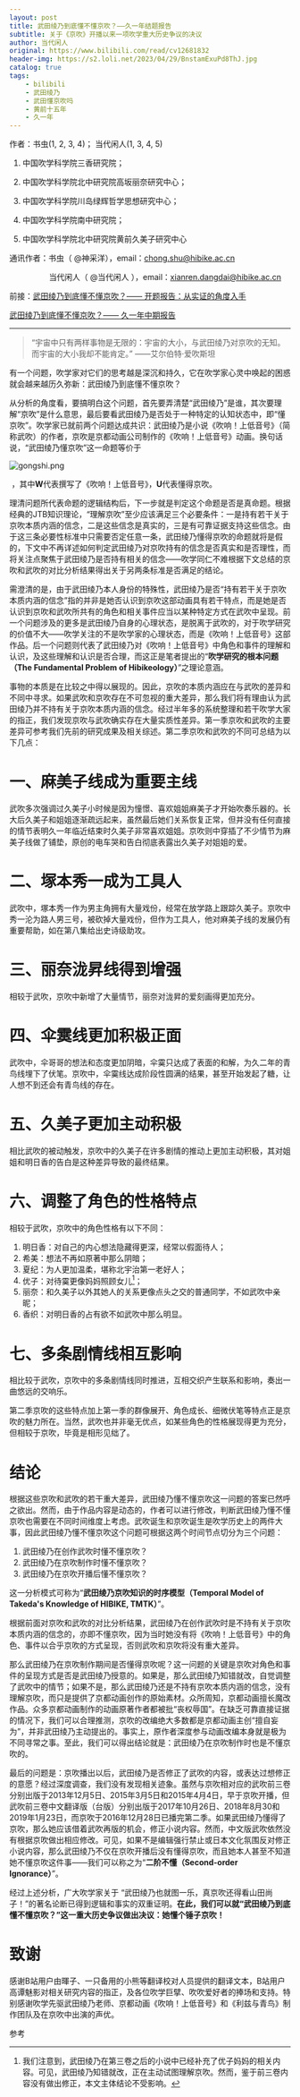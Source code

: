 ```yaml
---
layout: post
title: 武田绫乃到底懂不懂京吹？——久一年结题报告
subtitle: 关于《京吹》开播以来一项吹学重大历史争议的决议
author: 当代闲人
original: https://www.bilibili.com/read/cv12681832
header-img: https://s2.loli.net/2023/04/29/BnstamExuPd8ThJ.jpg
catalog: true
tags:
    - bilibili
    - 武田绫乃
    - 武田懂京吹吗
    - 黄前十五年
    - 久一年
---
```


作者：书虫(1, 2, 3, 4)； 当代闲人(1, 3, 4, 5) 

1. 中国吹学科学院三香研究院； 

2. 中国吹学科学院北中研究院高坂丽奈研究中心；

3. 中国吹学科学院川岛绿辉哲学思想研究中心；

4. 中国吹学科学院南中研究院；

5. 中国吹学科学院北中研究院黄前久美子研究中心 

通讯作者：书虫（ @神采洋），email：chong.shu@hibike.ac.cn                   

                  当代闲人（ @当代闲人 ），email：xianren.dangdai@hibike.ac.cn
                  
前接：[武田绫乃到底懂不懂京吹？—— 开题报告：从实证的角度入手](/2020/11/17/congshizhengdejiaodurushou/)

[武田绫乃到底懂不懂京吹？—— 久一年中期报告](/2021/02/06/jiuyinianzhongqibaogao/)

* * *

>“宇宙中只有两样事物是无限的：宇宙的大小，与武田绫乃对京吹的无知。而宇宙的大小我却不能肯定。”
——艾尔伯特·爱吹斯坦


有一个问题，吹学家对它们的思考越是深沉和持久，它在吹学家心灵中唤起的困惑就会越来越历久弥新：武田绫乃到底懂不懂京吹？

从分析的角度看，要搞明白这个问题，首先要弄清楚“武田绫乃”是谁，其次要理解“京吹”是什么意思，最后要看武田绫乃是否处于一种特定的认知状态中，即“懂京吹”。吹学家已就前两个问题达成共识：武田绫乃是小说《吹响！上低音号》（简称武吹）的作者，京吹是京都动画公司制作的《吹响！上低音号》动画。换句话说，“武田绫乃懂京吹”这一命题等价于

![gongshi.png](https://s2.loli.net/2023/04/29/NohnZucLJT9aPe5.png)

 ，其中**W**代表撰写了《吹响！上低音号》，**U**代表懂得京吹。

理清问题所代表命题的逻辑结构后，下一步就是判定这个命题是否是真命题。根据经典的JTB知识理论，“理解京吹”至少应该满足三个必要条件：一是持有若干关于京吹本质内涵的信念，二是这些信念是真实的，三是有可靠证据支持这些信念。由于这三条必要性标准中只需要否定任意一条，武田绫乃懂得京吹的命题就将是假的，下文中不再详述如何判定武田绫乃对京吹持有的信念是否真实和是否理性，而将关注点聚焦于武田绫乃是否持有相关的信念——吹学同仁不难根据下文总结的京吹和武吹的对比分析结果得出关于另两条标准是否满足的结论。

需澄清的是，由于武田绫乃本人身份的特殊性，武田绫乃是否“持有若干关于京吹本质内涵的信念”指的并非是她否认识到京吹这部动画具有若干特点，而是她是否认识到京吹和武吹所共有的角色和相关事件应当以某种特定方式在武吹中呈现。前一个问题涉及的更多是武田绫乃自身的心理状态，是脱离于武吹的，对于吹学研究的价值不大——吹学关注的不是吹学家的心理状态，而是《吹响！上低音号》这部作品。后一个问题则代表了武田绫乃对《吹响！上低音号》中角色和事件的理解和认识，及这些理解和认识是否合理，而这正是笔者提出的“**吹学研究的根本问题（The Fundamental Problem of Hibikeology）**”之理论意涵。

事物的本质是在比较之中得以展现的。因此，京吹的本质内涵应在与武吹的差异和不同中寻求。如果武吹和京吹存在不可忽视的重大差异，那么我们将有理由认为武田绫乃并不持有关于京吹本质内涵的信念。经过半年多的系统整理和若干吹学大家的指正，我们发现京吹与武吹确实存在大量实质性差异。第一季京吹和武吹的主要差异可参考我们先前的研究成果及相关综述。第二季京吹和武吹的不同可总结为以下几点：

# 一、麻美子线成为重要主线

武吹多次强调过久美子小时候是因为憧憬、喜欢姐姐麻美子才开始吹奏乐器的。长大后久美子和姐姐逐渐疏远起来，虽然最后她们关系恢复正常，但并没有任何直接的情节表明久一年临近结束时久美子非常喜欢姐姐。京吹则中穿插了不少情节为麻美子线做了铺垫，原创的电车哭和告白彻底表露出久美子对姐姐的爱。

# 二、塚本秀一成为工具人

武吹中，塚本秀一作为男主角拥有大量戏份，经常在放学路上跟踪久美子。京吹中秀一沦为路人男三号，被砍掉大量戏份，但作为工具人，他对麻美子线的发展仍有重要帮助，如在第八集给出史诗级助攻。

# 三、丽奈泷昇线得到增强

相较于武吹，京吹中新增了大量情节，丽奈对泷昇的爱刻画得更加充分。

# 四、伞霙线更加积极正面

武吹中，伞哥哥的想法和态度更加阴暗，伞霙只达成了表面的和解，为久二年的青鸟线埋下了伏笔。京吹中，伞霙线达成阶段性圆满的结果，甚至开始发起了糖，让人想不到还会有青鸟线的存在。

# 五、久美子更加主动积极

相比武吹的被动触发，京吹中的久美子在许多剧情的推动上更加主动积极，其对姐姐和明日香的告白是这种差异导致的最终结果。

# 六、调整了角色的性格特点

相较于武吹，京吹中的角色性格有以下不同：

1. 明日香：对自己的内心想法隐藏得更深，经常以假面待人；
2. 希美：想法不再如原著中那么阴暗；
3. 夏纪：为人更加温柔，堪称北宇治第一老好人；
4. 优子：对待霙更像妈妈照顾女儿[^1]；
5. 丽奈：和久美子以外其她人的关系更像点头之交的普通同学，不如武吹中亲昵；
6. 香织：对明日香的占有欲不如武吹中那么明显。

# 七、多条剧情线相互影响

相比较于武吹，京吹中的多条剧情线同时推进，互相交织产生联系和影响，奏出一曲悠远的交响乐。

第二季京吹的这些特点加上第一季的群像展开、角色成长、细微伏笔等特点正是京吹的魅力所在。当然，武吹也并非毫无优点，如某些角色的性格展现得更为充分，但相较于京吹，毕竟是相形见绌了。

# 结论

根据这些京吹和武吹的若干重大差异，武田绫乃懂不懂京吹这一问题的答案已然呼之欲出。然而，由于作品内容是动态的，作者可以进行修改，判断武田绫乃懂不懂京吹也需要在不同时间维度上考虑。武吹诞生和京吹诞生是吹学历史上的两件大事，因此武田绫乃懂不懂京吹这个问题可根据这两个时间节点切分为三个问题：

1. 武田绫乃在创作武吹时懂不懂京吹？
2. 武田绫乃在京吹制作时懂不懂京吹？
3. 武田绫乃在京吹开播后懂不懂京吹？

这一分析模式可称为“**武田绫乃京吹知识的时序模型（Temporal Model of Takeda's Knowledge of HIBIKE, TMTK）**”。

根据前面对京吹和武吹的对比分析结果，武田绫乃在创作武吹时是不持有关于京吹本质内涵的信念的，亦即不懂京吹，因为当时她没有将《吹响！上低音号》中的角色、事件以合乎京吹的方式呈现，否则武吹和京吹将没有重大差异。

那么武田绫乃在京吹制作期间是否懂得京吹呢？这一问题的关键是京吹对角色和事件的呈现方式是否是武田绫乃授意的。如果是，那么武田绫乃知错就改，自觉调整了武吹中的情节；如果不是，那么武田绫乃还是不持有京吹本质内涵的信念，没有理解京吹，而只是提供了京都动画创作的原始素材。众所周知，京都动画擅长魔改作品。众多京都动画制作的动画原著作者都被批“丧权辱国”。在缺乏可靠直接证据的情况下，我们可以合理推测，京吹的改编绝大多数都是京都动画主创“擅自妄为”，并非武田绫乃主动提出的。事实上，原作者深度参与动画改编本身就是极为不同寻常之事。至此，我们可以得出结论就是：武田绫乃在京吹制作时也是不懂京吹的。

最后的问题是：京吹播出以后，武田绫乃是否修正了武吹的内容，或表达过想修正的意愿？经过深度调查，我们没有发现相关迹象。虽然与京吹相对应的武吹前三卷分别出版于2013年12月5日、2015年3月5日和2015年4月4日，早于京吹开播，但武吹前三卷中文翻译版（台版）分别出版于2017年10月26日、2018年8月30和2019年1月23日，而京吹于2016年12月28日已播完第二季。如果武田绫乃懂得了京吹，那么她应该借着武吹再版的机会，修正小说内容。然而，中文版武吹依然没有根据京吹做出相应修改。可见，如果不是编辑强行禁止或日本文化氛围反对修正小说内容，那么武田绫乃不仅在京吹开播后没有懂得京吹，而且她本人甚至不知道她不懂京吹这件事——我们可以称之为“**二阶不懂（Second-order Ignorance）**”。

经过上述分析，广大吹学家关于 “武田绫乃也就图一乐，真京吹还得看山田尚子！”的著名论断已得到逻辑和事实的双重证明。**在此，我们可以就“武田绫乃到底懂不懂京吹？”这一重大历史争议做出决议：她懂个锤子京吹！**

# 致谢

感谢B站用户由暉子、一只备用的小熊等翻译校对人员提供的翻译文本，B站用户高谭魅影对相关研究内容的指正，及各位吹学巨擘、吹吹爱好者的捧场和支持。特别感谢吹学先驱武田绫乃老师、京都动画《吹响！上低音号》和《利兹与青鸟》制作团队及在京吹中出演的声优。


参考

[^1]:我们注意到，武田绫乃在第三卷之后的小说中已经补充了优子妈妈的相关内容。可见，武田绫乃知错就改，正在主动试图理解京吹。然而，鉴于前三卷内容没有做出修正，本文主体结论不受影响。
